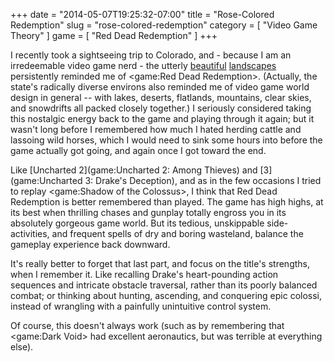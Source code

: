 +++
date = "2014-05-07T19:25:32-07:00"
title = "Rose-Colored Redemption"
slug = "rose-colored-redemption"
category = [ "Video Game Theory" ]
game = [ "Red Dead Redemption" ]
+++

I recently took a sightseeing trip to Colorado, and - because I am an irredeemable video game nerd - the utterly <a href="http://upload.wikimedia.org/wikipedia/commons/b/b7/RockyMountainsNationalParkColorado.jpg">beautiful</a> <a href="http://upload.wikimedia.org/wikipedia/commons/d/d2/Garden_of_the_Gods_Cathedral_Valley_by_David_Shankbone.jpg">landscapes</a> persistently reminded me of <game:Red Dead Redemption>.  (Actually, the state's radically diverse environs also reminded me of video game world design in general -- with lakes, deserts, flatlands, mountains, clear skies, and snowdrifts all packed closely together.)  I seriously considered taking this nostalgic energy back to the game and playing through it again; but it wasn't long before I remembered how much I hated herding cattle and lassoing wild horses, which I would need to sink some hours into before the game actually got going, and again once I got toward the end.

Like [Uncharted 2](game:Uncharted 2: Among Thieves) and [3](game:Uncharted 3: Drake's Deception), and as in the few occasions I tried to replay <game:Shadow of the Colossus>, I think that Red Dead Redemption is better remembered than played.  The game has high highs, at its best when thrilling chases and gunplay totally engross you in its absolutely gorgeous game world.  But its tedious, unskippable side-activities, and frequent spells of dry and boring wasteland, balance the gameplay experience back downward.

It's really better to forget that last part, and focus on the title's strengths, when I remember it.  Like recalling Drake's heart-pounding action sequences and intricate obstacle traversal, rather than its poorly balanced combat; or thinking about hunting, ascending, and conquering epic colossi, instead of wrangling with a painfully unintuitive control system.

Of course, this doesn't always work (such as by remembering that <game:Dark Void> had excellent aeronautics, but was terrible at everything else).